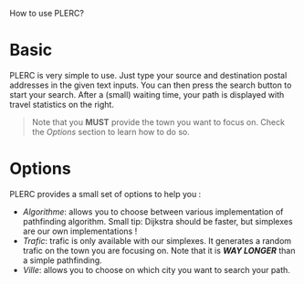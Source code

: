 How to use PLERC?

# Basic 

PLERC is very simple to use. Just type your source and destination postal addresses in the given text inputs. You can then press the search button to start your search. After a (small) waiting time, your path is displayed with travel statistics on the right.

> Note that you **MUST** provide the town you want to focus on. Check the *Options* section to learn how to do so.

# Options

PLERC provides a small set of options to help you :

* *Algorithme*: allows you to choose between various implementation of pathfinding algorithm. Small tip: Dijkstra should be faster, but simplexes are our own implementations !
* *Trafic*: trafic is only available with our simplexes. It generates a random trafic on the town you are focusing on. Note that it is ***WAY LONGER*** than a simple pathfinding.
* *Ville*: allows you to choose on which city you want to search your path. 